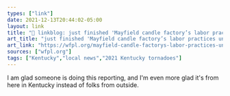 ```yaml
---
types: ["link"]
date: 2021-12-13T20:44:02-05:00
layout: link
title: "🔗 linkblog: just finished 'Mayfield candle factory’s labor practices under scrutiny in wake of deadly tornado – 89.3 WFPL News Louisville'"
art_title: "just finished 'Mayfield candle factory’s labor practices under scrutiny in wake of deadly tornado – 89.3 WFPL News Louisville"
art_link: "https://wfpl.org/mayfield-candle-factorys-labor-practices-under-scrutiny-in-wake-of-deadly-tornado/"
sources: ["wfpl.org"]
tags: ["Kentucky","local news","2021 Kentucky tornadoes"]
---
```

I am glad someone is doing this reporting, and I'm even more glad it's from here in Kentucky instead of folks from outside.
